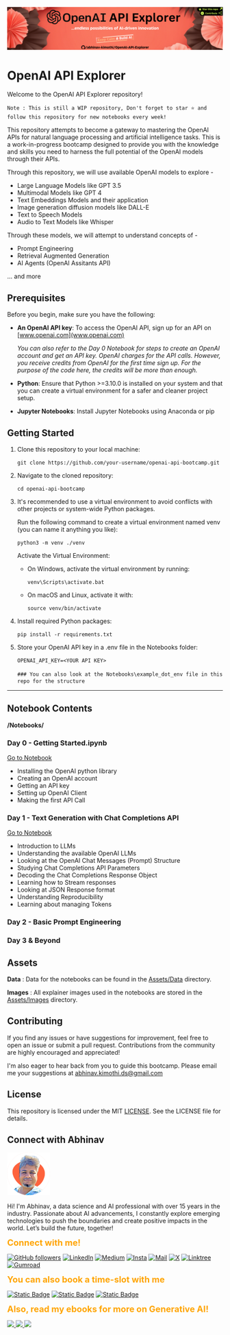 <img src="./Assets/Images/Readme Header.png">


# OpenAI API Explorer

Welcome to the OpenAI API Explorer repository!

`Note : This is still a WIP repository, Don't forget to star ⭐ and follow this repository for new notebooks every week! `

This repository attempts to become a gateway to mastering the OpenAI APIs for natural language processing and artificial intelligence tasks. This is a work-in-progress bootcamp designed to provide you with the knowledge and skills you need to harness the full potential of the OpenAI models through their APIs.

Through this repository, we will use available OpenAI models to explore -

- Large Language Models like GPT 3.5
- Multimodal Models like GPT 4
- Text Embeddings Models and their application
- Image generation diffusion models like DALL-E
- Text to Speech Models
- Audio to Text Models like Whisper

Through these models, we will attempt to understand concepts of -

- Prompt Engineering
- Retrieval Augmented Generation
- AI Agents (OpenAI Assitants API)

... and more



## Prerequisites

Before you begin, make sure you have the following:

- __An OpenAI API key__: To access the OpenAI API, sign up for an API on [www.openai.com](www.openai.com) 

    _You can also refer to the Day 0 Notebook for steps to create an OpenAI account and get an API key. OpenAI charges for the API calls. However, you receive credits from OpenAI for the first time sign up. For the purpose of the code here, the credits will be more than enough._
- __Python__: Ensure that Python >=3.10.0 is installed on your system and that you can create a virtual environment for a safer and cleaner project setup.
- __Jupyter Notebooks__: Install Jupyter Notebooks using Anaconda or pip


## Getting Started

1. Clone this repository to your local machine:

    ```
    git clone https://github.com/your-username/openai-api-bootcamp.git
    ```

2. Navigate to the cloned repository:

    ```
    cd openai-api-bootcamp
    ``` 

3. It's recommended to use a virtual environment to avoid conflicts with other projects or system-wide Python packages.

    Run the following command to create a virtual environment named venv (you can name it anything you like):

    ```
    python3 -m venv ./venv
    ```

    Activate the Virtual Environment:

    - On Windows, activate the virtual environment by running:

        ```
        venv\Scripts\activate.bat
        ```
    - On macOS and Linux, activate it with:
        ```
        source venv/bin/activate
        ```

4. Install required Python packages:


    ```
    pip install -r requirements.txt
    ```

5. Store your OpenAI API key in a .env file in the Notebooks folder:

    ```
    OPENAI_API_KEY=<YOUR API KEY>

    ### You can also look at the Notebooks\example_dot_env file in this repo for the structure
    ```



---
## Notebook Contents
__/Notebooks/__

### Day 0 - Getting Started.ipynb 
[Go to Notebook](./Notebooks/Day%200%20-%20Getting%20Started.ipynb)

- Installing the OpenAI python library
- Creating an OpenAI account
- Getting an API key
- Setting up OpenAI Client
- Making the first API Call

### Day 1 - Text Generation with Chat Completions API 
[Go to Notebook](./Notebooks/Day%201%20-%20Text%20Generation%20with%20Chat%20Completions%20API.ipynb)

- Introduction to LLMs
- Understanding the available OpenAI LLMs
- Looking at the OpenAI Chat Messages (Prompt) Structure
- Studying Chat Completions API Parameters
- Decoding the Chat Completions Response Object
- Learning how to Stream responses
- Looking at JSON Response format
- Understanding Reproducibility
- Learning about managing Tokens

### Day 2 - Basic Prompt Engineering 

### Day 3 & Beyond 



## Assets

__Data__ : Data for the notebooks can be found in the [Assets/Data](./Assets/Data/) directory.

__Images__ : All explainer images used in the notebooks are stored in the [Assets/Images](./Assets/Images/) directory.

## Contributing
If you find any issues or have suggestions for improvement, feel free to open an issue or submit a pull request. Contributions from the community are highly encouraged and appreciated!

I'm also eager to hear back from you to guide this bootcamp. Please email me your suggestions at abhinav.kimothi.ds@gmail.com

## License
This repository is licensed under the MIT [LICENSE](./LICENSE). See the LICENSE file for details.

## Connect with Abhinav

<img src="./Assets/Images/Profile_AK.png" width=100> 

Hi! I'm Abhinav, a data science and AI professional with over 15 years in the industry. Passionate about AI advancements, I constantly explore emerging technologies to push the boundaries and create positive impacts in the world. Let’s build the future, together!

<span style="font-size: 20px; color: orange"><b>Connect with me!</b></span>


[![GitHub followers](https://img.shields.io/badge/Github-000000?style=for-the-badge&logo=github&logoColor=black&color=orange)](https://github.com/abhinav-kimothi)
[![LinkedIn](https://img.shields.io/badge/LinkedIn-000000?style=for-the-badge&logo=linkedin&logoColor=orange&color=black)](https://www.linkedin.com/comm/mynetwork/discovery-see-all?usecase=PEOPLE_FOLLOWS&followMember=abhinav-kimothi)
[![Medium](https://img.shields.io/badge/Medium-000000?style=for-the-badge&logo=medium&logoColor=black&color=orange)](https://medium.com/@abhinavkimothi)
[![Insta](https://img.shields.io/badge/Instagram-000000?style=for-the-badge&logo=instagram&logoColor=orange&color=black)](https://www.instagram.com/akaiworks/)
[![Mail](https://img.shields.io/badge/email-000000?style=for-the-badge&logo=gmail&logoColor=black&color=orange)](mailto:abhinav.kimothi.ds@gmail.com)
[![X](https://img.shields.io/badge/Follow-000000?style=for-the-badge&logo=X&logoColor=orange&color=black)](https://twitter.com/abhinav_kimothi)
[![Linktree](https://img.shields.io/badge/Linktree-000000?style=for-the-badge&logo=linktree&logoColor=black&color=orange)](https://linktr.ee/abhinavkimothi)
[![Gumroad](https://img.shields.io/badge/Gumroad-000000?style=for-the-badge&logo=gumroad&logoColor=orange&color=black)](https://abhinavkimothi.gumroad.com/)


<span style="font-size: 20px; color: orange"><b>You can also book a time-slot with me</b></span>


[![Static Badge](https://img.shields.io/badge/Resume%20Review%20(DS/AI/ML)%20(30%20min)-000000?style=for-the-badge&logo=googlecalendar&logoColor=blue&color=black)](https://topmate.io/abhinav_kimothi/544382)
[![Static Badge](https://img.shields.io/badge/AIML%20Learning%20Path%20(30%20min)-000000?style=for-the-badge&logo=googlecalendar&logoColor=black&color=blue)](https://topmate.io/abhinav_kimothi/544380)
[![Static Badge](https://img.shields.io/badge/Generative%20AI%20Consulting%20(60%20min)-000000?style=for-the-badge&logo=googlecalendar&logoColor=blue&color=black)](https://topmate.io/abhinav_kimothi/544379)


<span style="font-size: 20px; color: orange"><b>Also, read my ebooks for more on Generative AI!</b></span>


<a href="https://abhinavkimothi.gumroad.com/l/GenAILLM" target="_blank">
    <img src="https://public-files.gumroad.com/jsdnnne2gnhu61f6hrdprwx2255i" width=150>
</a><a href="https://abhinavkimothi.gumroad.com/l/RAG" target="_blank">
    <img src="https://public-files.gumroad.com/v17k9tp2fnbbtg8iwoxt4m3xgivq" width=150>
</a><a href="https://abhinavkimothi.gumroad.com/l/GenAITaxonomy" target="_blank">
    <img src="https://public-files.gumroad.com/a730ysxb7a928bb5xkz6fuqabaqp" width=150>
</a>








